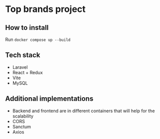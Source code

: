 # Top brands project

## How to install
Run `docker compose up --build`

## Tech stack
* Laravel
* React + Redux
* Vite
* MySQL

## Additional implementations
* Backend and frontend are in different containers that will help for the scalability
* CORS
* Sanctum
* Axios
